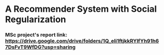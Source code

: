 # A Recommender System with Social Regularization

### MSc project's report link:  https://drive.google.com/drive/folders/1Q_eIi1ftjkkRYlfYh91h67DsFvT9WfDG?usp=sharing